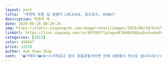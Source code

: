 ```yaml
---
layout: post 
title:  "락앤락 투톤 립 텀블러 LHC4164, 골드핑크, 450ml" 
description: 락앤락 투 ..
date: 2020-06-28 08:20:24 
img: https://static.coupangcdn.com/image/retail/images/2019/08/19/9/4/528e451e-89a2-4355-b422-6b962728966f.jpg 
linkUrl: https://link.coupang.com/re/AFFSDP?lptag=AF3600438&subid=ahnPublicAsk&pageKey=284864560&itemId=903949003&vendorItemId=5260616495&traceid=V0-113-4e969dcc422c29f0 
categories: [1013] 
color: 43A047 
price: 13210 
author: Ask View Shop 
cont:  "●구매후기●<br/>가득담고 많이 흔들흔들거리면 안에 내용물이 밖으로 샙니다<br/>가방안ㅇㅔ가 조금 젖어있어서 놀람<br/>계속 여러번 열고닫고 먹다보니 여섯시간후에는<br/>그날이후론 비닐한번 더 넣게되더라고요<br/>그닥 오래가진않았지만, 저는 나쁘지않았어요<br/>기밀 장치는 분해 세척이 가능하나 당이 함유되어 있는 음료는 사용하지 않는게 좋을듯 합니다.<br/><br/>기밀성이 정말 좋아요.<br/><br/>기밀성이 좋다는건 보온 보냉 성능도 좋다는걸 보장하지요.<br/><br/>동영상 참고하세요.<br/><br/>두세번째 먹을때까지는 뜨끈뜨끈,!<br/>디자인도 깔끔하고 세련된 느낌을 주는 것이 좋습니다.<br/><br/>뚜껑의 개폐기능이 이중으로 돼어 있어서 내용물이 새거나 흐르는걸 방지하네요.<br/><br/>로켓배송 진짜 빠른네요<br/>만족합니다 예뻐서 봐줬어요ㅋㅋ〠 〠<br/>미지근한, 그런 상태가 되었어요<br/>별두개 뺐어요 어찌나 난감했던지, , ,<br/>상당히 긴 시간을 온도 변화가 없네요.<br/> 4시간 정도는 거뜬하게 잘 유지 합니다.<br/><br/>새벽7시도착이였는데 그전에 배송완료 되었어요<br/>역시 락앤락 이네요.<br/><br/>오늘 사용해보았어요<br/>용량은 450ml 이고요<br/>용량은 450ml 적당해요 너무 크면 휴대가 불편하고 작으면 좀 부족했거든요.<br/><br/>일하면서 편하게 마시려고 편리함도.<br/>생각했고요<br/>저는 휴대용으로 쓰려고했던건데<br/>커피 들고다니기에는 아주 적당한 싸이즈 입니다.<br/><br/>투톤이여서 텀블러 색감이 고급져보여요<br/>팔팔끓인물을 담고선 출근을.<br/>했어요<br/>핑크골드 색이 예쁘고 디자인 맘에들어 구입했어요<br/>한손에 그립감도 좋구요 텀블러 입구가 좁지 않아서 여름에 얼음 넣기 좋아요 다른 락앤락텀블러 가격대비 가격도 괜찮아요<br/>한손으로 쓱 밀어주기만하면 되서 좋을것같아서요<br/>한시간후에 거의 처음과 같이 뜨끈했어요<br/>휴대용보다는 그냥 두고마시기에 더 좋은거같아욤<br/>" 
---
```

